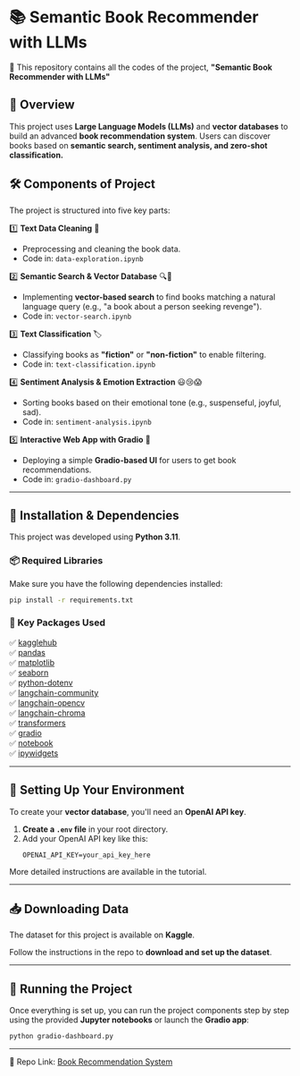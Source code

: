 # 📚 Semantic Book Recommender with LLMs 

🚀 This repository contains all the codes of the project, **"Semantic Book Recommender with LLMs"**

## 📌 Overview
This project uses **Large Language Models (LLMs)** and **vector databases** to build an advanced **book recommendation system**. Users can discover books based on **semantic search, sentiment analysis, and zero-shot classification.**

## 🛠️ Components of Project
The project is structured into five key parts:

1️⃣ **Text Data Cleaning** 🧹
   - Preprocessing and cleaning the book data.
   - Code in: `data-exploration.ipynb`

2️⃣ **Semantic Search & Vector Database** 🔍📖
   - Implementing **vector-based search** to find books matching a natural language query (e.g., "a book about a person seeking revenge").
   - Code in: `vector-search.ipynb`

3️⃣ **Text Classification** 🏷️
   - Classifying books as **"fiction"** or **"non-fiction"** to enable filtering.
   - Code in: `text-classification.ipynb`

4️⃣ **Sentiment Analysis & Emotion Extraction** 😃😢😱
   - Sorting books based on their emotional tone (e.g., suspenseful, joyful, sad).
   - Code in: `sentiment-analysis.ipynb`

5️⃣ **Interactive Web App with Gradio** 🎨
   - Deploying a simple **Gradio-based UI** for users to get book recommendations.
   - Code in: `gradio-dashboard.py`

---

## 💾 Installation & Dependencies
This project was developed using **Python 3.11**.

### 📦 Required Libraries
Make sure you have the following dependencies installed:

```bash
pip install -r requirements.txt
```

### 📜 Key Packages Used
✅ [kagglehub](https://pypi.org/project/kagglehub/)  
✅ [pandas](https://pypi.org/project/pandas/)  
✅ [matplotlib](https://pypi.org/project/matplotlib/)  
✅ [seaborn](https://pypi.org/project/seaborn/)  
✅ [python-dotenv](https://pypi.org/project/python-dotenv/)  
✅ [langchain-community](https://pypi.org/project/langchain-community/)  
✅ [langchain-opencv](https://pypi.org/project/langchain-opencv/)  
✅ [langchain-chroma](https://pypi.org/project/langchain-chroma/)  
✅ [transformers](https://pypi.org/project/transformers/)  
✅ [gradio](https://pypi.org/project/gradio/)  
✅ [notebook](https://pypi.org/project/notebook/)  
✅ [ipywidgets](https://pypi.org/project/ipywidgets/)

---

## 🔑 Setting Up Your Environment
To create your **vector database**, you'll need an **OpenAI API key**. 

1. **Create a `.env` file** in your root directory.
2. Add your OpenAI API key like this:
   ```env
   OPENAI_API_KEY=your_api_key_here
   ```

More detailed instructions are available in the tutorial.

---

## 📥 Downloading Data
The dataset for this project is available on **Kaggle**. 

Follow the instructions in the repo to **download and set up the dataset**.

---

## 🚀 Running the Project
Once everything is set up, you can run the project components step by step using the provided **Jupyter notebooks** or launch the **Gradio app**:

```bash
python gradio-dashboard.py
```

---


📌 Repo Link: [Book Recommendation System](https://github.com/poisonkissedsk/Book-Recommendation-System)
